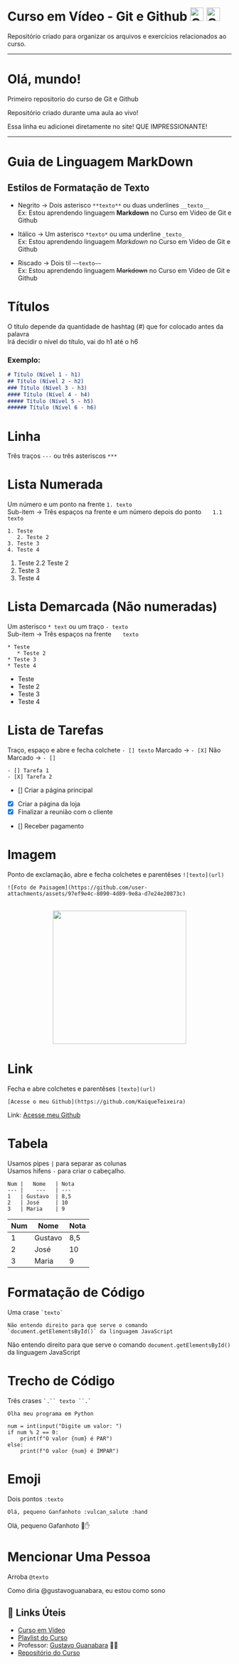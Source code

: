 # Curso em Vídeo - Git e Github <img src="https://cdn.jsdelivr.net/gh/devicons/devicon@latest/icons/git/git-original.svg"  height="30"  alt="Git logo" /> <img src="https://cdn.jsdelivr.net/gh/devicons/devicon@latest/icons/github/github-original.svg" height="30"  alt="Github logo" />

Repositório criado para organizar os arquivos e exercícios relacionados ao curso.

---

# Olá, mundo!
Primeiro repositorio do curso de Git e Github

Repositório criado durante uma aula ao vivo!

Essa linha eu adicionei diretamente no site! QUE IMPRESSIONANTE!

---

# Guia de Linguagem MarkDown

## Estilos de Formatação de Texto
- Negrito -> Dois asterisco `**texto**` ou duas underlines `__texto__`
<br> Ex: Estou aprendendo linguagem **Markdown** no Curso em Vídeo de Git e Github

- Itálico -> Um asterisco `*texto*` ou uma underline `_texto_`
<br> Ex: Estou aprendendo linguagem *Markdown* no Curso em Vídeo de Git e Github

- Riscado -> Dois til `~~texto~~`
<br> Ex: Estou aprendendo linguagem ~~Markdown~~ no Curso em Vídeo de Git e Github

# Títulos
O título depende da quantidade de hashtag (#) que for colocado antes da palavra
<br> Irá decidir o nível do título, vai do h1 até o h6

### Exemplo:

```markdown
# Título (Nível 1 - h1)
## Título (Nível 2 - h2)
### Título (Nível 3 - h3)
#### Título (Nível 4 - h4)
##### Título (Nível 5 - h5)
###### Título (Nível 6 - h6)
```

# Linha 
Três traços `---` ou três asteriscos `***`

# Lista Numerada
Um número e um ponto na frente `1. texto`
<br> Sub-item -> Três espaços na frente e um número depois do ponto `   1.1 texto`

```
1. Teste
   2. Teste 2
3. Teste 3
4. Teste 4
```

1. Teste
  2.2 Teste 2
3. Teste 3
4. Teste 4

# Lista Demarcada (Não numeradas)
Um asterisco `* text` ou um traço `- texto`
<br> Sub-item -> Três espaços na frente `   texto`

```
* Teste
   * Teste 2
* Teste 3
* Teste 4
```

* Teste 
* Teste 2
* Teste 3
* Teste 4

# Lista de Tarefas
Traço, espaço e abre e fecha colchete `- [] texto`
Marcado -> `- [X]`
Não Marcado -> `- []`

```
- [] Tarefa 1
- [X] Tarefa 2
```

- [] Criar a página principal
- [X] Criar a página da loja
- [X] Finalizar a reunião com o cliente
- [] Receber pagamento

# Imagem
Ponto de exclamação, abre e fecha colchetes e parentêses `![texto](url)`

```
![Foto de Paisagem](https://github.com/user-attachments/assets/97ef9e4c-8090-4d89-9e8a-d7e24e20873c)
```
<br> 
<div align="center">
  <img src="https://github.com/user-attachments/assets/97ef9e4c-8090-4d89-9e8a-d7e24e20873c" height="300" />
</div>

# Link
Fecha e abre colchetes e parentêses `[texto](url)`

```
[Acesse o meu Github](https://github.com/KaiqueTeixeira)
```

Link: [Acesse meu Github](https://github.com/KaiqueTeixeira)

# Tabela
Usamos pipes `|` para separar as colunas  
Usamos hifens `-` para criar o cabeçalho.

```
Num |   Nome   | Nota
--- |    ---   | ---
1   | Gustavo  | 8,5
2   | José     | 10
3   | Maria    | 9
```

Num | Nome | Nota
---|---|---
1 | Gustavo | 8,5
2 | José | 10
3 | Maria | 9

# Formatação de Código 
Uma crase ``` `texto` ```

```
Não entendo direito para que serve o comando `document.getElementsById()` da linguagem JavaScript
```
Não entendo direito para que serve o comando `document.getElementsById()` da linguagem JavaScript

# Trecho de Código 
Três crases ``` `.`` texto ``.` ```

```
Olha meu programa em Python

num = int(input("Digite um valor: ")
if num % 2 == 0:
    print(f"O valor {num} é PAR")
else:
    print(f"O valor {num} é ÍMPAR")
```

# Emoji 
Dois pontos `:texto`

`Olá, pequeno Ganfanhoto :vulcan_salute :hand`

Olá, pequeno Gafanhoto 🖖✋

# Mencionar Uma Pessoa
Arroba `@texto`

Como diria @gustavoguanabara, eu estou como sono

## 🔗 Links Úteis 

* [Curso em Vídeo](https://www.cursoemvideo.com/)
* [Playlist do Curso](https://www.youtube.com/watch?v=xEKo29OWILE&list=PLHz_AreHm4dm7ZULPAmadvNhH6vk9oNZA)
* Professor: [Gustavo Guanabara](https://github.com/gustavoguanabara) 🖖🏻
* [Repositório do Curso](https://github.com/gustavoguanabara/git-github)
